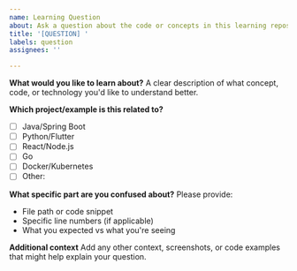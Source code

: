 ```yaml
---
name: Learning Question
about: Ask a question about the code or concepts in this learning repository
title: '[QUESTION] '
labels: question
assignees: ''

---
```


**What would you like to learn about?**
A clear description of what concept, code, or technology you'd like to understand better.

**Which project/example is this related to?**
- [ ] Java/Spring Boot
- [ ] Python/Flutter
- [ ] React/Node.js
- [ ] Go
- [ ] Docker/Kubernetes
- [ ] Other: 

**What specific part are you confused about?**
Please provide:
- File path or code snippet
- Specific line numbers (if applicable)
- What you expected vs what you're seeing

**Additional context**
Add any other context, screenshots, or code examples that might help explain your question.
